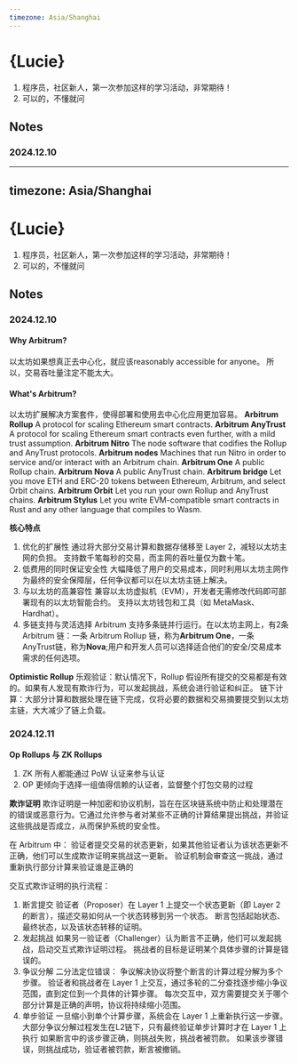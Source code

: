 ```yaml
---
timezone: Asia/Shanghai
---
```


# {Lucie}

1. 程序员，社区新人，第一次参加这样的学习活动，非常期待！
2. 可以的，不懂就问

## Notes

<!-- Content_START -->

### 2024.12.10


<!-- Content_END -->
---
timezone: Asia/Shanghai
---

# {Lucie}

1. 程序员，社区新人，第一次参加这样的学习活动，非常期待！
2. 可以的，不懂就问

## Notes

<!-- Content_START -->

### 2024.12.10
#### Why Arbitrum?
以太坊如果想真正去中心化，就应该reasonably accessible for anyone。
所以，交易吞吐量注定不能太大。

#### What's Arbitrum?
以太坊扩展解决方案套件，使得部署和使用去中心化应用更加容易。
**Arbitrum Rollup**	A protocol for scaling Ethereum smart contracts.
**Arbitrum AnyTrust** A protocol for scaling Ethereum smart contracts even further, with a mild trust assumption.
**Arbitrum Nitro**	The node software that codifies the Rollup and AnyTrust protocols.
**Arbitrum nodes**	Machines that run Nitro in order to service and/or interact with an Arbitrum chain.
**Arbitrum One**	A public Rollup chain.
**Arbitrum Nova**	A public AnyTrust chain.
**Arbitrum bridge**	Let you move ETH and ERC-20 tokens between Ethereum, Arbitrum, and select Orbit chains.
**Arbitrum Orbit**	Let you run your own Rollup and AnyTrust chains.
**Arbitrum Stylus**	Let you write EVM-compatible smart contracts in Rust and any other language that compiles to Wasm.

**核心特点**
1. 优化的扩展性
通过将大部分交易计算和数据存储移至 Layer 2，减轻以太坊主网的负担。
支持数千笔每秒的交易，而主网的吞吐量仅为数十笔。
2. 低费用的同时保证安全性
大幅降低了用户的交易成本，同时利用以太坊主网作为最终的安全保障层，任何争议都可以在以太坊主链上解决。
3. 与以太坊的高兼容性
兼容以太坊虚拟机（EVM），开发者无需修改代码即可部署现有的以太坊智能合约。
支持以太坊钱包和工具（如 MetaMask、Hardhat）。
4. 多链支持与灵活选择
Arbitrum 支持多条链并行运行。在以太坊主网上，有2条 Arbitrum 链：一条 Arbitrum Rollup 链，称为**Arbitrum One**，一条 AnyTrust链，称为**Nova**;用户和开发人员可以选择适合他们的安全/交易成本需求的任何选项。

**Optimistic Rollup**
乐观验证：默认情况下，Rollup 假设所有提交的交易都是有效的。如果有人发现有欺诈行为，可以发起挑战，系统会进行验证和纠正。
链下计算：大部分计算和数据处理在链下完成，仅将必要的数据和交易摘要提交到以太坊主链，大大减少了链上负载。


### 2024.12.11
**Op Rollups 与 ZK Rollups**
1. ZK 所有人都能通过 PoW 认证来参与认证
2. OP 更倾向于选择一组值得信赖的认证者，监督整个打包交易的过程

**欺诈证明**
欺诈证明是一种加密和协议机制，旨在在区块链系统中防止和处理潜在的错误或恶意行为。它通过允许参与者对某些不正确的计算结果提出挑战，并验证这些挑战是否成立，从而保护系统的安全性。

在 Arbitrum 中：
验证者提交交易的状态更新，如果其他验证者认为该状态更新不正确，他们可以生成欺诈证明来挑战这一更新。
验证机制会审查这一挑战，通过重新执行部分计算来验证谁是正确的

交互式欺诈证明的执行流程：
1. 断言提交
验证者（Proposer）在 Layer 1 上提交一个状态更新（即 Layer 2 的断言），描述交易如何从一个状态转移到另一个状态。
断言包括起始状态、最终状态，以及该状态转移的证明。
2. 发起挑战
如果另一验证者（Challenger）认为断言不正确，他们可以发起挑战，启动交互式欺诈证明过程。
挑战者的目标是证明某个具体步骤的计算是错误的。
3. 争议分解
二分法定位错误：
争议解决协议将整个断言的计算过程分解为多个步骤。
验证者和挑战者在 Layer 1 上交互，通过多轮的二分查找逐步缩小争议范围，直到定位到一个具体的计算步骤。
每次交互中，双方需要提交关于哪个部分计算是正确的声明，协议将持续缩小范围。
4. 单步验证
一旦缩小到单个计算步骤，系统会在 Layer 1 上重新执行这一步骤。大部分争议分解过程发生在L2链下，只有最终验证单步计算时才在 Layer 1 上执行
如果断言中的该步骤正确，则挑战失败，挑战者被罚款。
如果该步骤错误，则挑战成功，验证者被罚款，断言被撤销。


<!-- Content_END -->
